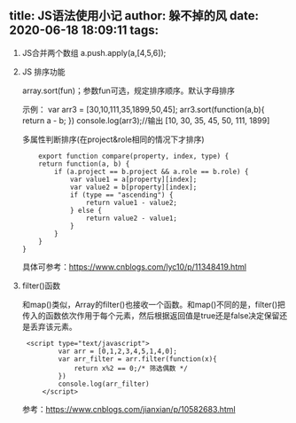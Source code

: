 title: JS语法使用小记
author: 躲不掉的风
date: 2020-06-18 18:09:11
tags:
---
1. JS合并两个数组
    	a.push.apply(a,[4,5,6]);    
       
2. JS 排序功能

	 array.sort(fun)；参数fun可选，规定排序顺序。默认字母排序
    
     示例：
       var arr3 = [30,10,111,35,1899,50,45];
       arr3.sort(function(a,b){
        return a - b;
       })
       console.log(arr3);//输出 [10, 30, 35, 45, 50, 111, 1899]
       
      多属性判断排序(在project&role相同的情况下才排序)
      ``` 
          export function compare(property, index, type) {
          return function(a, b) {
              if (a.project == b.project && a.role == b.role) {
                  var value1 = a[property][index];
                  var value2 = b[property][index];
                  if (type == "ascending") {
                      return value1 - value2;
                  } else {
                      return value2 - value1;
                  }
              }
          }
      }
      ```
      
     具体可参考：https://www.cnblogs.com/lyc10/p/11348419.html
      
6. filter()函数

	和map()类似，Array的filter()也接收一个函数。和map()不同的是，filter()把传入的函数依次作用于每个元素，然后根据返回值是true还是false决定保留还是丢弃该元素。

        <script type="text/javascript">
                var arr = [0,1,2,3,4,5,1,4,0];
                var arr_filter = arr.filter(function(x){
                    return x%2 == 0;/* 筛选偶数 */ 
                })
                console.log(arr_filter)
            </script>
	参考：https://www.cnblogs.com/jianxian/p/10582683.html